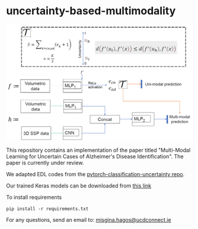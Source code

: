 # uncertainty-based-multimodality

![Multi-modal architecture](https://github.com/Msgun/uncertainty-based-multimodality/blob/main/architecture.PNG)



This repository contains an implementation of the paper titled "Multi-Modal Learning for Uncertain Cases of Alzheimer's Disease Identification". The paper is currently under review.

We adapted EDL codes from the [pytorch-classification-uncertainty repo](https://github.com/dougbrion/pytorch-classification-uncertainty).

Our trained Keras models can be downloaded from [this link](https://drive.google.com/drive/folders/1Hi3BLR_Bc3RnA95ojs1_l-x2JM1IFK9m?usp=sharing)

To install requirements
```
pip install -r requirements.txt
```

For any questions, send an email to: misgina.hagos@ucdconnect.ie
